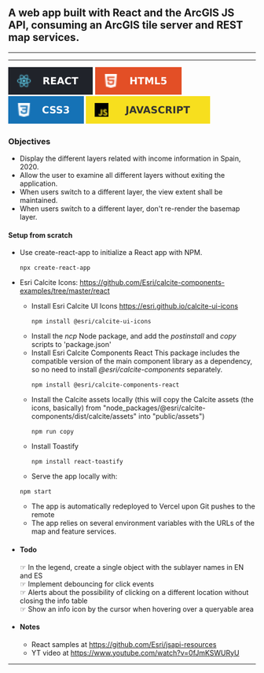 ## A web app built with React and the ArcGIS JS API, consuming an ArcGIS tile server and REST map services.

---

---

![React badge](/assets/badges/React-20232A.svg "React") ![HTML5 badge](/assets/badges/HTML5-E34F26.svg "HTML5") ![CSS3 badge](/assets/badges/CSS3-1572B6.svg "CSS3") ![Javascript badge](/assets/badges/JavaScript-F7DF1E.svg "Javascript")

### Objectives

- Display the different layers related with income information in Spain, 2020.
- Allow the user to examine all different layers without exiting the application.
- When users switch to a different layer, the view extent shall be maintained.
- When users switch to a different layer, don't re-render the basemap layer.

#### Setup from scratch

- Use create-react-app to initialize a React app with NPM.
  ```
  npx create-react-app
  ```
- Esri Calcite Icons: <https://github.com/Esri/calcite-components-examples/tree/master/react>

  - Install Esri Calcite UI Icons <https://esri.github.io/calcite-ui-icons>
    ```
    npm install @esri/calcite-ui-icons
    ```
  - Install the _ncp_ Node package, and add the _postinstall_ and _copy_ scripts to 'package.json'
  - Install Esri Calcite Components React
    This package includes the compatible version of the main component library as a dependency, so no need to install _@esri/calcite-components_ separately.
    ```
    npm install @esri/calcite-components-react
    ```
  - Install the Calcite assets locally (this will copy the Calcite assets (the icons, basically) from "node_packages/@esri/calcite-components/dist/calcite/assets" into "public/assets")
    ```
    npm run copy
    ```
  - Install Toastify
    ```
    npm install react-toastify
    ```
  - Serve the app locally with:

  ```
  npm start
  ```

  - The app is automatically redeployed to Vercel upon Git pushes to the remote
  - The app relies on several environment variables with the URLs of the map and feature services.

- #### Todo

  ☞ In the legend, create a single object with the sublayer names in EN and ES  
  ☞ Implement debouncing for click events  
  ☞ Alerts about the possibility of clicking on a different location without closing the info table  
  ☞ Show an info icon by the cursor when hovering over a queryable area

- #### Notes

  - React samples at https://github.com/Esri/jsapi-resources
  - YT video at https://www.youtube.com/watch?v=0fJmKSWURyU

---
